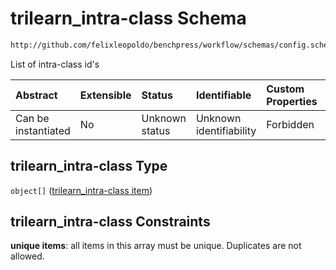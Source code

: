# trilearn\_intra-class Schema

```txt
http://github.com/felixleopoldo/benchpress/workflow/schemas/config.schema.json#/properties/resources/properties/parameters/properties/trilearn_intra-class
```

List of intra-class id's

| Abstract            | Extensible | Status         | Identifiable            | Custom Properties | Additional Properties | Access Restrictions | Defined In                                                        |
| :------------------ | :--------- | :------------- | :---------------------- | :---------------- | :-------------------- | :------------------ | :---------------------------------------------------------------- |
| Can be instantiated | No         | Unknown status | Unknown identifiability | Forbidden         | Allowed               | none                | [config.schema.json\*](config.schema.json "open original schema") |

## trilearn\_intra-class Type

`object[]` ([trilearn\_intra-class item](config-definitions-trilearn_intra-class-item.md))

## trilearn\_intra-class Constraints

**unique items**: all items in this array must be unique. Duplicates are not allowed.
